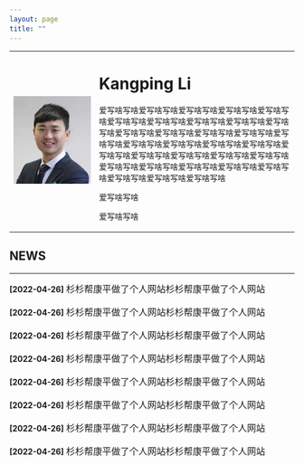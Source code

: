 ```yaml
---
layout: page
title: ""
---
```


<table border="0" style="overflow:hidden">
  <tr>
    <td width="30%">
      <img src="/zhengjianzhao.jpg" width="100%">   
    </td>
    <td width="70%">
      <h1>Kangping Li</h1>
      <p>爱写啥写啥爱写啥写啥爱写啥写啥爱写啥写啥爱写啥写啥爱写啥写啥爱写啥写啥爱写啥写啥爱写啥写啥爱写啥写啥爱写啥写啥爱写啥写啥爱写啥写啥爱写啥写啥爱写啥写啥爱写啥写啥爱写啥写啥爱写啥写啥爱写啥写啥爱写啥写啥爱写啥写啥爱写啥写啥爱写啥写啥爱写啥写啥爱写啥写啥爱写啥写啥爱写啥写啥爱写啥写啥爱写啥写啥爱写啥写啥爱写啥写啥爱写啥写啥</p>
      <p>爱写啥写啥</p>
      <p>爱写啥写啥</p>
     </td>
      </tr>     
</table>
  

## NEWS
---
**\[2022\-04\-26\]** <font size=3>杉杉帮康平做了个人网站杉杉帮康平做了个人网站</font><br><br>
**\[2022\-04\-26\]** <font size=3>杉杉帮康平做了个人网站杉杉帮康平做了个人网站</font><br><br>
**\[2022\-04\-26\]** <font size=3>杉杉帮康平做了个人网站杉杉帮康平做了个人网站</font><br><br>
**\[2022\-04\-26\]** <font size=3>杉杉帮康平做了个人网站杉杉帮康平做了个人网站</font><br><br>
**\[2022\-04\-26\]** <font size=3>杉杉帮康平做了个人网站杉杉帮康平做了个人网站</font><br><br>
**\[2022\-04\-26\]** <font size=3>杉杉帮康平做了个人网站杉杉帮康平做了个人网站</font><br><br>
**\[2022\-04\-26\]** <font size=3>杉杉帮康平做了个人网站杉杉帮康平做了个人网站</font><br><br>
**\[2022\-04\-26\]** <font size=3>杉杉帮康平做了个人网站杉杉帮康平做了个人网站</font><br><br>
